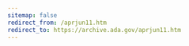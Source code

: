 ```yaml
---
sitemap: false 
redirect_from: /aprjun11.htm 
redirect_to: https://archive.ada.gov/aprjun11.htm 
---
```

